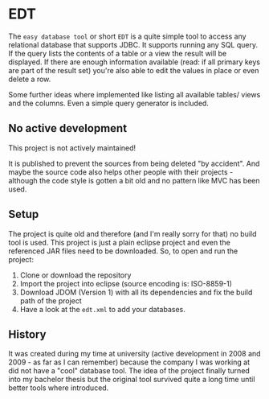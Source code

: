 # EDT

The ``easy database tool`` or short ``EDT`` is a quite simple tool to access any relational database that supports JDBC. It supports running any SQL query. If the query lists the contents of a table or a view the result will be displayed. If there are enough information available (read: if all primary keys are part of the result set) you're also able to edit the values in place or even delete a row.

Some further ideas where implemented like listing all available tables/ views and the columns. Even a simple query generator is included.

## No active development

This project is not actively maintained!

It is published to prevent the sources from being deleted "by accident". And maybe the source code also helps other people with their projects - although the code style is gotten a bit old and no pattern like MVC has been used.

## Setup

The project is quite old and therefore (and I'm really sorry for that) no build tool is used. This project is just a plain eclipse project and even the referenced JAR files need to be downloaded. So, to open and run the project:

1. Clone or download the repository
2. Import the project into eclipse (source encoding is: ISO-8859-1)
3. Download JDOM (Version 1) with all its dependencies and fix the build path of the project
4. Have a look at the ``edt.xml`` to add your databases.

## History

It was created during my time at university (active development in 2008 and 2009 - as far as I can remember) because the company I was working at did not have a "cool" database tool. The idea of the project finally turned into my bachelor thesis but the original tool survived quite a long time until better tools where introduced.
